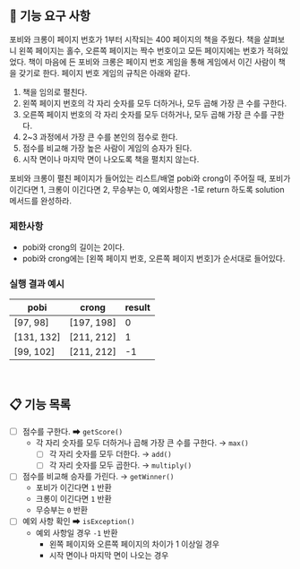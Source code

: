 ## 🚀 기능 요구 사항

포비와 크롱이 페이지 번호가 1부터 시작되는 400 페이지의 책을 주웠다. 책을 살펴보니 왼쪽 페이지는 홀수, 오른쪽 페이지는 짝수 번호이고 모든 페이지에는 번호가 적혀있었다. 책이 마음에 든 포비와 크롱은 페이지 번호 게임을 통해 게임에서 이긴 사람이 책을 갖기로 한다. 페이지 번호 게임의 규칙은 아래와 같다.

1. 책을 임의로 펼친다.
2. 왼쪽 페이지 번호의 각 자리 숫자를 모두 더하거나, 모두 곱해 가장 큰 수를 구한다.
3. 오른쪽 페이지 번호의 각 자리 숫자를 모두 더하거나, 모두 곱해 가장 큰 수를 구한다.
4. 2~3 과정에서 가장 큰 수를 본인의 점수로 한다.
5. 점수를 비교해 가장 높은 사람이 게임의 승자가 된다.
6. 시작 면이나 마지막 면이 나오도록 책을 펼치지 않는다.

포비와 크롱이 펼친 페이지가 들어있는 리스트/배열 pobi와 crong이 주어질 때, 포비가 이긴다면 1, 크롱이 이긴다면 2, 무승부는 0, 예외사항은 -1로 return 하도록 solution 메서드를 완성하라.

### 제한사항

- pobi와 crong의 길이는 2이다.
- pobi와 crong에는 [왼쪽 페이지 번호, 오른쪽 페이지 번호]가 순서대로 들어있다.

### 실행 결과 예시

| pobi | crong | result |
| --- | --- | --- |
| [97, 98] | [197, 198] | 0 |
| [131, 132] | [211, 212] | 1 |
| [99, 102] | [211, 212] | -1 |

<br>

## 📋 기능 목록

- [ ] 점수를 구한다. ➡ `getScore()`
    - 각 자리 숫자를 모두 더하거나 곱해 가장 큰 수를 구한다. → `max()`
        - [ ] 각 자리 숫자를 모두 더한다. → `add()`
        - [ ] 각 자리 숫자를 모두 곱한다. → `multiply()`
- [ ] 점수를 비교해 승자를 가린다. → `getWinner()`
    - 포비가 이긴다면 `1` 반환
    - 크롱이 이긴다면 `1` 반환
    - 무승부는 `0` 반환
- [ ] 예외 사항 확인 ➡ `isException()`
    - 예외 사항일 경우 `-1` 반환
        - 왼쪽 페이지와 오른쪽 페이지의 차이가 1 이상일 경우
        - 시작 면이나 마지막 면이 나오는 경우